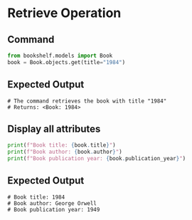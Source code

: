 # Retrieve Operation

## Command
```python
from bookshelf.models import Book
book = Book.objects.get(title="1984")
```

## Expected Output
```
# The command retrieves the book with title "1984"
# Returns: <Book: 1984>
```

## Display all attributes
```python
print(f"Book title: {book.title}")
print(f"Book author: {book.author}")
print(f"Book publication year: {book.publication_year}")
```

## Expected Output
```
# Book title: 1984
# Book author: George Orwell
# Book publication year: 1949
```
